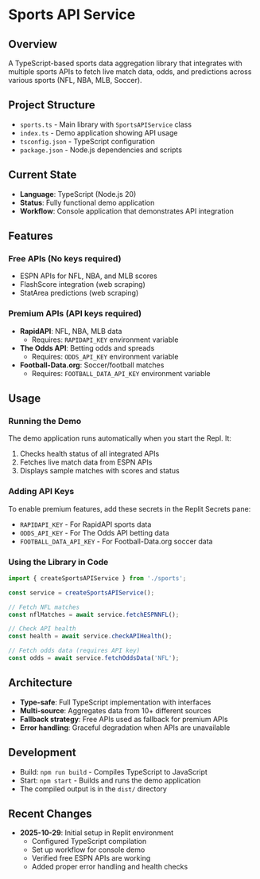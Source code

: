 # Sports API Service

## Overview
A TypeScript-based sports data aggregation library that integrates with multiple sports APIs to fetch live match data, odds, and predictions across various sports (NFL, NBA, MLB, Soccer).

## Project Structure
- `sports.ts` - Main library with `SportsAPIService` class
- `index.ts` - Demo application showing API usage
- `tsconfig.json` - TypeScript configuration
- `package.json` - Node.js dependencies and scripts

## Current State
- **Language**: TypeScript (Node.js 20)
- **Status**: Fully functional demo application
- **Workflow**: Console application that demonstrates API integration

## Features

### Free APIs (No keys required)
- ESPN APIs for NFL, NBA, and MLB scores
- FlashScore integration (web scraping)
- StatArea predictions (web scraping)

### Premium APIs (API keys required)
- **RapidAPI**: NFL, NBA, MLB data
  - Requires: `RAPIDAPI_KEY` environment variable
- **The Odds API**: Betting odds and spreads
  - Requires: `ODDS_API_KEY` environment variable
- **Football-Data.org**: Soccer/football matches
  - Requires: `FOOTBALL_DATA_API_KEY` environment variable

## Usage

### Running the Demo
The demo application runs automatically when you start the Repl. It:
1. Checks health status of all integrated APIs
2. Fetches live match data from ESPN APIs
3. Displays sample matches with scores and status

### Adding API Keys
To enable premium features, add these secrets in the Replit Secrets pane:
- `RAPIDAPI_KEY` - For RapidAPI sports data
- `ODDS_API_KEY` - For The Odds API betting data
- `FOOTBALL_DATA_API_KEY` - For Football-Data.org soccer data

### Using the Library in Code
```typescript
import { createSportsAPIService } from './sports';

const service = createSportsAPIService();

// Fetch NFL matches
const nflMatches = await service.fetchESPNNFL();

// Check API health
const health = await service.checkAPIHealth();

// Fetch odds data (requires API key)
const odds = await service.fetchOddsData('NFL');
```

## Architecture
- **Type-safe**: Full TypeScript implementation with interfaces
- **Multi-source**: Aggregates data from 10+ different sources
- **Fallback strategy**: Free APIs used as fallback for premium APIs
- **Error handling**: Graceful degradation when APIs are unavailable

## Development
- Build: `npm run build` - Compiles TypeScript to JavaScript
- Start: `npm start` - Builds and runs the demo application
- The compiled output is in the `dist/` directory

## Recent Changes
- **2025-10-29**: Initial setup in Replit environment
  - Configured TypeScript compilation
  - Set up workflow for console demo
  - Verified free ESPN APIs are working
  - Added proper error handling and health checks
